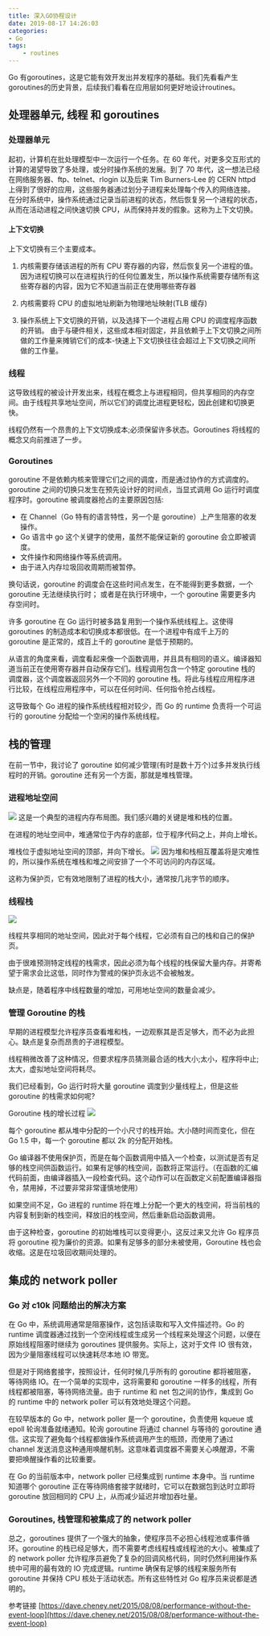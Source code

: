 ```yaml
---
title: 深入GO协程设计
date: 2019-08-17 14:26:03
categories: 
- Go
tags:
    - routines
---
```

Go 有goroutines，这是它能有效开发出并发程序的基础。我们先看看产生goroutines的历史背景，后续我们看看在应用层如何更好地设计routines。
<!-- more -->


## 处理器单元, 线程 和 goroutines
### 处理器单元
起初，计算机在批处理模型中一次运行一个任务。在 60 年代，对更多交互形式的计算的渴望导致了多处理，或分时操作系统的发展。到了 70 年代，这一想法已经在网络服务器、ftp、telnet、rlogin 以及后来 Tim Burners-Lee 的 CERN httpd 上得到了很好的应用，这些服务器通过划分子进程来处理每个传入的网络连接。
在分时系统中，操作系统通过记录当前进程的状态，然后恢复另一个进程的状态，从而在活动进程之间快速切换 CPU，从而保持并发的假象。这称为上下文切换。

#### 上下文切换 
上下文切换有三个主要成本。

1. 内核需要存储该进程的所有 CPU 寄存器的内容，然后恢复另一个进程的值。因为进程切换可以在进程执行的任何位置发生，所以操作系统需要存储所有这些寄存器的内容，因为它不知道当前正在使用哪些寄存器

2. 内核需要将 CPU 的虚拟地址刷新为物理地址映射(TLB 缓存)

3. 操作系统上下文切换的开销，以及选择下一个进程占用 CPU 的调度程序函数的开销。
由于与硬件相关，这些成本相对固定，并且依赖于上下文切换之间所做的工作量来摊销它们的成本-快速上下文切换往往会超过上下文切换之间所做的工作量。

### 线程

这导致线程的被设计开发出来，线程在概念上与进程相同，但共享相同的内存空间。由于线程共享地址空间，所以它们的调度比进程更轻松，因此创建和切换更快。

线程仍然有一个昂贵的上下文切换成本;必须保留许多状态。Goroutines 将线程的概念又向前推进了一步。

### Goroutines
goroutine 不是依赖内核来管理它们之间的调度，而是通过协作的方式调度的。goroutine 之间的切换只发生在预先设计好的时间点，当显式调用 Go 运行时调度程序时。goroutine 被调度器抢占的主要原因包括:

- 在 Channel（Go 特有的语言特性，另一个是 goroutine）上产生阻塞的收发操作。
- Go 语言中 go 这个关键字的使用，虽然不能保证新的 goroutine 会立即被调度。
- 文件操作和网络操作等系统调用。
- 由于进入内存垃圾回收周期而被暂停。

换句话说，goroutine 的调度会在这些时间点发生，在不能得到更多数据，一个 goroutine 无法继续执行时； 或者是在执行环境中，一个 goroutine 需要更多内存空间时。

许多 goroutine 在 Go 运行时被多路复用到一个操作系统线程上。这使得 goroutines 的制造成本和切换成本都很低。在一个进程中有成千上万的 goroutine 是正常的，成百上千的 goroutine 是低于预期的。

从语言的角度来看，调度看起来像一个函数调用，并且具有相同的语义。编译器知道当前正在使用寄存器并自动保存它们。线程调用包含一个特定 goroutine 栈的调度器，这个调度器返回另外一个不同的 goroutine 栈。将此与线程应用程序进行比较，在线程应用程序中，可以在任何时间、任何指令抢占线程。

这导致每个 Go 进程的操作系统线程相对较少，而 Go 的 runtime 负责将一个可运行的 goroutine 分配给一个空闲的操作系统线程。

## 栈的管理
在前一节中，我讨论了 goroutine 如何减少管理(有时是数十万个)过多并发执行线程时的开销。goroutine 还有另一个方面，那就是堆栈管理。

### 进程地址空间
![](/images/go-routines/process.png)
这是一个典型的进程内存布局图。我们感兴趣的关键是堆和栈的位置。

在进程的地址空间中，堆通常位于内存的底部，位于程序代码之上，并向上增长。

堆栈位于虚拟地址空间的顶部，并向下增长。
![](/images/go-routines/guard-page.png)
因为堆和栈相互覆盖将是灾难性的，所以操作系统在堆栈和堆之间安排了一个不可访问的内存区域。

这称为保护页，它有效地限制了进程的栈大小，通常按几兆字节的顺序。



### 线程栈
![](/images/go-routines/threads.png)

线程共享相同的地址空间，因此对于每个线程，它必须有自己的栈和自己的保护页。

由于很难预测特定线程的栈需求，因此必须为每个线程的栈保留大量内存。并寄希望于需求会比这低，同时作为警戒的保护页永远不会被触发。

缺点是，随着程序中线程数量的增加，可用地址空间的数量会减少。
### 管理 Goroutine 的栈
早期的进程模型允许程序员查看堆和栈，一边观察其是否足够大，而不必为此担心。缺点是复杂而昂贵的子进程模型。

线程稍微改善了这种情况，但要求程序员猜测最合适的栈大小;太小，程序将中止;太大，虚拟地址空间将耗尽。

我们已经看到，Go 运行时将大量 goroutine 调度到少量线程上，但是这些 goroutine 的栈需求如何呢?

Goroutine 栈的增长过程
![](/images/go-routines/stack-growth.png)

每个 goroutine 都从堆中分配的一个小尺寸的栈开始。大小随时间而变化，但在 Go 1.5 中，每一个 goroutine 都以 2k 的分配开始栈。

Go 编译器不使用保护页，而是在每个函数调用中插入一个检查，以测试是否有足够的栈空间供函数运行。如果有足够的栈空间，函数将正常运行。（在函数的汇编代码前面，由编译器插入一段检查代码。这个动作可以在函数定义前配置编译器指令，禁用掉，不过要非常非常谨慎地使用）

如果空间不足，Go 进程的 runtime 将在堆上分配一个更大的栈空间，将当前栈的内容复制到新的栈空间，释放旧的栈空间，然后重新启动函数调用。

由于这种检查，goroutine 的初始堆栈可以变得更小，这反过来又允许 Go 程序员将 goroutine 视为廉价的资源。如果有足够多的部分未被使用，Goroutine 栈也会收缩。这是在垃圾回收期间处理的。

## 集成的 network poller

### Go 对 c10k 问题给出的解决方案
在 Go 中，系统调用通常是阻塞操作，这包括读取和写入文件描述符。Go 的 runtime 调度器通过找到一个空闲线程或生成另一个线程来处理这个问题，以便在原始线程阻塞时继续为 goroutines 提供服务。实际上，这对于文件 IO 很有效，因为少量阻塞线程可以快速耗尽本地 IO 带宽。

但是对于网络套接字，按照设计，任何时候几乎所有的 goroutine 都将被阻塞，等待网络 IO。在一个简单的实现中，这将需要和 goroutine 一样多的线程，所有线程都被阻塞，等待网络流量。由于 runtime 和 net 包之间的协作，集成到 Go 的 runtime 中的 network poller 可以有效地处理这个问题。

在较早版本的 Go 中，network poller 是一个 goroutine，负责使用 kqueue 或 epoll 轮询准备就绪通知。轮询 goroutine 将通过 channel 与等待的 goroutine 通信。这实现了避免每个线程都做操作系统调用产生的瓶颈，而使用了通过 channel 发送消息这种通用唤醒机制。这意味着调度器不需要关心唤醒源，不需要把唤醒操作看的比较重要。

在 Go 的当前版本中，network poller 已经集成到 runtime 本身中。当 runtime 知道哪个 goroutine 正在等待网络套接字就绪时，它可以在数据包到达时立即将 goroutine 放回相同的 CPU 上，从而减少延迟并增加吞吐量。

### Goroutines, 栈管理和被集成了的 network poller
总之，goroutines 提供了一个强大的抽象，使程序员不必担心线程池或事件循环。goroutine 的栈已经足够大，而不需要考虑线程栈或线程池的大小。被集成了的 network poller 允许程序员避免了复杂的回调风格代码，同时仍然利用操作系统中可用的最有效的 IO 完成逻辑。runtime 确保有足够的线程来服务所有 goroutine 并保持 CPU 核处于活动状态。所有这些特性对 Go 程序员来说都是透明的。

参考链接
[https://dave.cheney.net/2015/08/08/performance-without-the-event-loop](https://dave.cheney.net/2015/08/08/performance-without-the-event-loop)
